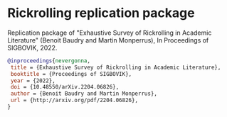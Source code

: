 # Rickrolling replication package

Replication package of "Exhaustive Survey of Rickrolling in Academic Literature" (Benoit Baudry and Martin Monperrus), In Proceedings of SIGBOVIK, 2022. 

```bibtex
@inproceedings{nevergonna,
 title = {Exhaustive Survey of Rickrolling in Academic Literature},
 booktitle = {Proceedings of SIGBOVIK},
 year = {2022},
 doi = {10.48550/arXiv.2204.06826},
 author = {Benoit Baudry and Martin Monperrus},
 url = {http://arxiv.org/pdf/2204.06826},
}
```
